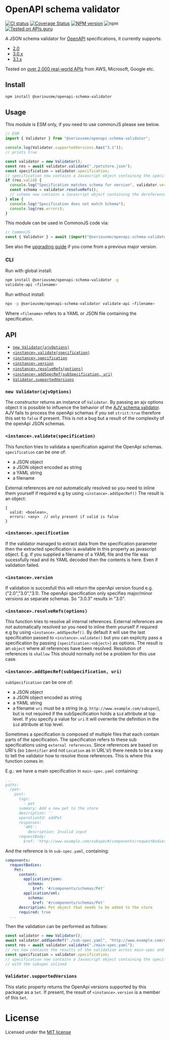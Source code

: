 # OpenAPI schema validator

[![CI status](https://github.com/seriousme/openapi-schema-validator/workflows/Node.js%20CI/badge.svg)](https://github.com/seriousme/openapi-schema-validator/actions?query=workflow%3A%22Node.js+CI%22)
[![Coverage Status](https://coveralls.io/repos/github/seriousme/openapi-schema-validator/badge.svg?branch=master)](https://coveralls.io/github/seriousme/openapi-schema-validator?branch=master)
[![NPM version](https://img.shields.io/npm/v/@seriousme/openapi-schema-validator.svg)](https://www.npmjs.com/package/@seriousme/openapi-schema-validator)
![npm](https://img.shields.io/npm/dm/@seriousme/openapi-schema-validator)
[![Tested on APIs.guru](https://api.apis.guru/badges/tested_on.svg)](https://apis.guru/browse-apis/)

A JSON schema validator for [OpenAPI](https://www.openapis.org/) specifications,
it currently supports:

- [2.0](https://spec.openapis.org/oas/v2.0)
- [3.0.x](https://spec.openapis.org/oas/v3.0.3)
- [3.1.x](https://spec.openapis.org/oas/v3.1.0)

Tested on [over 2,000 real-world APIs](https://apis.guru/browse-apis/) from AWS,
Microsoft, Google etc.

<a name="install"></a>

## Install

```bash
npm install @seriousme/openapi-schema-validator
```

<a name="Usage"></a>

## Usage

This module is ESM only, if you need to use commonJS please see below.

```javascript
// ESM
import { Validator } from "@seriousme/openapi-schema-validator";

console.log(Validator.supportedVersions.has("3.1"));
// prints true

const validator = new Validator();
const res = await validator.validate("./petstore.json");
const specification = validator.specification;
// specification now contains a Javascript object containing the specification
if (res.valid) {
  console.log("Specification matches schema for version", validator.version);
  const schema = validator.resolveRefs();
  // schema now contains a Javascript object containing the dereferenced schema
} else {
  console.log("Specification does not match Schema");
  console.log(res.errors);
}
```

This module can be used in CommonJS code via:

```javascript
// CommonJS
const { Validator } = await (import("@seriousme/openapi-schema-validator"));
```

See also the [upgrading guide](UPGRADING.md) if you come from a previous major version.

<a name="CLI"></a>

### CLI

Run with global install:

```bash
npm install @seriousme/openapi-schema-validator -g
validate-api <filename>
```

Run without install:

```bash
npx -p @seriousme/openapi-schema-validator validate-api <filename>
```

Where `<filename>` refers to a YAML or JSON file containing the specification.

<a name="API"></a>

## API

- [`new Validator(ajvOptions)`](#newValidator)
- [`<instance>.validate(specification)`](#validate)
- [`<instance>.specification`](#specification)
- [`<instance>.version`](#version)
- [`<instance>.resolveRefs(options)`](#resolveRefs)
- [`<instance>.addSpecRef(subSpecification, uri)`](#addSpecRef)
- [`Validator.supportedVersions`](#supportedVersions)

<a name="newValidator"></a>

### `new Validator(ajvOptions)`

The constructor returns an instance of `Validator`. By passing an ajv options
object it is possible to influence the behavior of the
[AJV schema validator](https://ajv.js.org/). AJV fails to process the openApi
schemas if you set `strict:true` therefore this set to `false` if present. This
is not a bug but a result of the complexity of the openApi JSON schemas.

<a name="validate"></a>

### `<instance>.validate(specification)`

This function tries to validata a specification against the OpenApi schemas.
`specification` can be one of:

- a JSON object
- a JSON object encoded as string
- a YAML string
- a filename

External references are _not_ automatically resolved so you need to inline them
yourself if required e.g by using `<instance>.addSpecRef()` The result is an
object:

```
{
  valid: <boolean>,
  errors: <any>  // only present if valid is false
}
```

<a name="specification"></a>

### `<instance>.specification`

If the validator managed to extract data from the specification parameter then
the extracted specification is available in this property as javascript object.
E.g. if you supplied a filename of a YAML file and the file was sucessfully read
and its YAML decoded then the contents is here. Even if validation failed.

<a name="version"></a>

### `<instance>.version`

If validation is succesfull this will return the openApi version found e.g.
("2.0","3.0","3.1). The openApi specification only specifies major/minor
versions as separate schemas. So "3.0.3" results in "3.0".

<a name="resolveRefs"></a>

### `<instance>.resolveRefs(options)`

This function tries to resolve all internal references. External references are
_not_ automatically resolved so you need to inline them yourself if required e.g
by using `<instance>.addSpecRef()`. By default it will use the last
specification passed to `<instance>.validate()` but you can explicity pass a
specification by passing `{specification:<object>}` as options. The result is an
`object` where all references have been resolved. Resolution of references is
`shallow` This should normally not be a problem for this use case.

<a name="addSpecRef"></a>

### `<instance>.addSpecRef(subSpecification, uri)`

`subSpecification` can be one of:

- a JSON object
- a JSON object encoded as string
- a YAML string
- a filename `uri` must be a string (e.g. `http://www.example.com/subspec`), but
  is not required if the subSpecification holds a `$id` attribute at top level.
  If you specify a value for `uri` it will overwrite the definition in the `$id`
  attribute at top level.

Sometimes a specification is composed of multiple files that each contain parts
of the specification. The specification refers to these sub specifications using
`external references`. Since references are based on URI's (so `Identifier` and not
`Location` as in URL's!) there needs to be a way to tell the validator how to
resolve those references. This is where this function comes in:

E.g.: we have a main specification in `main-spec.yaml` containing:

```yaml
...
paths:
  /pet:
    post:
      tags:
        - pet
      summary: Add a new pet to the store
      description: ''
      operationId: addPet
      responses:
        '405':
          description: Invalid input
      requestBody:
        $ref: 'http://www.example.com/subspec#/components/requestBodies/Pet'
```

And the reference is in `sub-spec.yaml`, containing:

```yaml
components:
  requestBodies:
    Pet:
      content:
        application/json:
          schema:
            $ref: '#/components/schemas/Pet'
        application/xml:
          schema:
            $ref: '#/components/schemas/Pet'
      description: Pet object that needs to be added to the store
      required: true
  ...
```

Then the validation can be performed as follows:

```javascript
const validator = new Validator();
await validator.addSpecRef("./sub-spec.yaml", "http://www.example.com/subspec");
const res = await validator.validate("./main-spec.yaml");
// res now contains the results of the validation across main-spec and sub-spec
const specification = validator.specification;
// specification now contains a Javascript object containing the specification
// with the subspec inlined
```

<a name="supportedVersions"></a>

### `Validator.supportedVersions`

This static property returns the OpenApi versions supported by this package as a
`Set`. If present, the result of `<instance>.version` is a member of this `Set`.

<a name="license"></a>

# License

Licensed under the [MIT license](LICENSE.txt)
